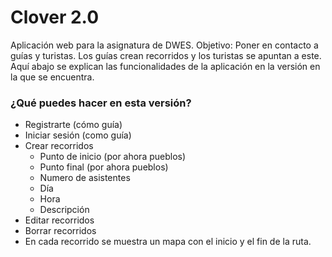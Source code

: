 # Clover 2.0

Aplicación web para la asignatura de DWES. Objetivo: Poner en contacto a guías y turistas. Los guías crean recorridos y los turistas se apuntan a este. Aquí abajo se explican las funcionalidades de la aplicación en la versión en la que se encuentra.

### ¿Qué puedes hacer en esta versión?
- Registrarte (cómo guía)
- Iniciar sesión (como guía)
- Crear recorridos
  - Punto de inicio (por ahora pueblos)
  - Punto final (por ahora pueblos)
  - Numero de asistentes 
  - Día
  - Hora
  - Descripción
- Editar recorridos
- Borrar recorridos
- En cada recorrido se muestra un mapa con el inicio y el fin de la ruta.
